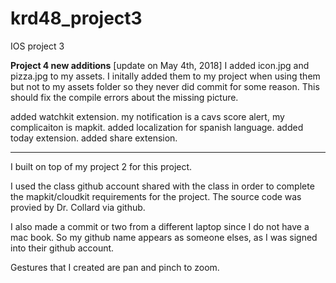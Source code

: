 # krd48_project3
IOS project 3

**Project 4 new additions**
[update on May 4th, 2018] I added icon.jpg and pizza.jpg to my assets. I initally added them to my project when using them but not to my assets folder so they never did commit for some reason. This should fix the compile errors about the missing picture.

added watchkit extension. my notification is a cavs score alert, my complicaiton is mapkit.
added localization for spanish language.
added today extension.
added share extension.

--------------------------------------------------------------------------------------------------------------------------
I built on top of my project 2 for this project.

I used the class github account shared with the class in order to complete the mapkit/cloudkit requirements for the project. 
The source code was provied by Dr. Collard via github.

I also made a commit or two from a different laptop since I do not have a mac book. So my github name 
appears as someone elses, as I was signed into their github account.

Gestures that I created are pan and pinch to zoom.

